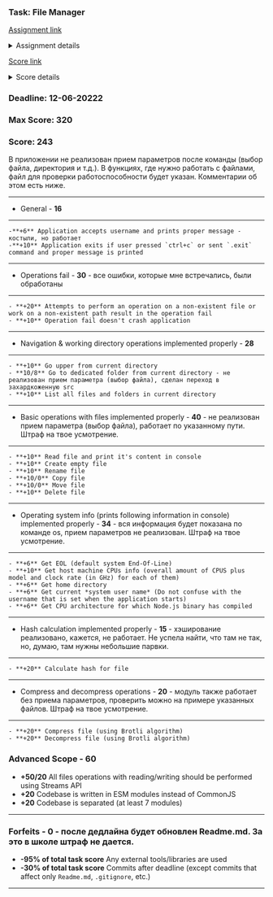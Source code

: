 ### Task: File Manager


[Assignment link](https://github.com/AlreadyBored/nodejs-assignments/blob/main/assignments/file-manager/assignment.md)


<details>
  <summary>Assignment details</summary>
  
 # Assignment: File Manager

## Description

Your task is to implement File Manager using Node.js APIs.

The file manager should be able to do the following:

- Work using CLI
- Perform basic file operations (copy, move, delete, rename, etc.)
- Utilize Streams API
- Get information about the host machine operating system
- Perform hash calculations
- Compress and decompress files

## Technical requirements

- No external dependencies should be required
- The program is started by npm-script start in following way:
```bash
npm run start -- --username=your_username
```
- After starting the program displays the following text in the console  
`Welcome to the File Manager, Username!`  
- After program work finished (`ctrl + c` pressed or user sent `.exit` command into console) the program displays the following text in the console  
`Thank you for using File Manager, Username!`  
- At the start of the program and after each end of input/operation current working directory should be printed in following way:  
`You are currently in path_to_working_directory`  
- Starting working directory is current user's home directory (for example, on Windows it's something like `system_drive/Users/username`)
- By default program should prompt user in console to print commands and wait for results  
- In case of unknown operation or invalid input `Invalid input` message should be shown and user should be able to enter another command
- In case of error during execution of operation `Operation failed` message should be shown and user user should be able to enter another command
- Attempt to perform an operation on a non-existent file or work on a non-existent path should result in the operation fail
- User can't go upper than root directory (e.g. on Windows it's current local drive root). If user tries to do so, current working directory doesn't change  

List of operations and their syntax:
- Navigation & working directory (nwd)
    - Go upper from current directory (when you are in the root folder this operation shouldn't change working directory)  
    ```bash
    up
    ```
    - Go to dedicated folder from current directory (`path_to_directory` can be relative or absolute)
    ```bash
    cd path_to_directory
    ```
    - List all files and folder in current directory and print it to console
    ```bash
    ls
    ```
- Basic operations with files
    - Read file and print it's content in console: 
    ```bash
    cat path_to_file
    ```
    - Create empty file in current working directory: 
    ```bash
    add new_file_name
    ```
    - Rename file: 
    ```bash
    rn path_to_file new_filename
    ```
    - Copy file: 
    ```bash
    cp path_to_file path_to_new_directory
    ```
    - Move file (same as copy but initial file is deleted): 
    ```bash
    mv path_to_file path_to_new_directory
    ```
    - Delete file: 
    ```bash
    rm path_to_file
    ```
- Operating system info (prints following information in console)
    - Get EOL (default system End-Of-Line)  
    ```bash
    os --EOL
    ```
    - Get host machine CPUs info (overall amount of CPUS plus model and clock rate (in GHz) for each of them)  
    ```bash
    os --cpus
    ```
    - Get home directory: 
    ```bash
    os --homedir
    ```
    - Get current *system user name* (Do not confuse with the username that is set when the application starts)  
    ```bash
    os --username
    ```
    - Get CPU architecture for which Node.js binary has compiled  
    ```bash
    os --architecture
    ```
- Hash calculation  
    - Calculate hash for file and print it into console  
    ```bash
    hash path_to_file
    ```
- Compress and decompress operations  
    - Compress file (using Brotli algorithm)  
    ```bash
    compress path_to_file path_to_destination
    ```
    - Decompress file (using Brotli algorithm)  
    ```bash
    decompress path_to_file path_to_destination
    ```
    
  
</details>


[Score link](https://github.com/AlreadyBored/nodejs-assignments/blob/main/assignments/file-manager/score.md)


<details>
  <summary>Score details</summary>
  # Scoring: File Manager
## Basic Scope



- General
    -**+6** Application accepts username and prints proper message
    
    -**+10** Application exits if user pressed `ctrl+c` or sent `.exit` command and proper message is printed



- Operations fail
    - **+20** Attempts to perform an operation on a non-existent file or work on a non-existent path result in the operation fail
    - **+10** Operation fail doesn't crash application



- Navigation & working directory operations implemented properly
    - **+10** Go upper from current directory
    - **+10** Go to dedicated folder from current directory
    - **+10** List all files and folders in current directory



- Basic operations with files implemented properly
    - **+10** Read file and print it's content in console
    - **+10** Create empty file
    - **+10** Rename file
    - **+10** Copy file
    - **+10** Move file
    - **+10** Delete file
   
   

- Operating system info (prints following information in console) implemented properly
    - **+6** Get EOL (default system End-Of-Line)
    - **+10** Get host machine CPUs info (overall amount of CPUS plus model and clock rate (in GHz) for each of them)
    - **+6** Get home directory
    - **+6** Get current *system user name* (Do not confuse with the username that is set when the application starts)
    - **+6** Get CPU architecture for which Node.js binary has compiled
   
   

- Hash calculation implemented properly
    - **+20** Calculate hash for file 
   
   

- Compress and decompress operations
    - **+20** Compress file (using Brotli algorithm)
    - **+20** Decompress file (using Brotli algorithm)

## Advanced Scope

- **+50** All files operations with reading/writing should be performed using Streams API
- **+20** Codebase is written in ESM modules instead of CommonJS
- **+20** Codebase is separated (at least 7 modules)

## Forfeits

- **-95% of total task score** Any external tools/libraries are used
- **-30% of total task score** Commits after deadline (except commits that affect only `Readme.md`, `.gitignore`, etc.)
</details>



### Deadline: 12-06-20222

### Max Score: 320

### Score: 243
В приложении не реализован прием параметров после команды (выбор файла, директория и т.д.). В функциях, где нужно работать с файлами, файл для проверки работоспособности будет указан. Комментарии об этом есть ниже.

-------------------------
- General -  **16**
 -------------------------
    -**+6** Application accepts username and prints proper message - костыли, но работает
    -**+10** Application exits if user pressed `ctrl+c` or sent `.exit` command and proper message is printed
-------------------------
- Operations fail - **30** - все ошибки, которые мне встречались, были обработаны
-------------------------
    - **+20** Attempts to perform an operation on a non-existent file or work on a non-existent path result in the operation fail
    - **+10** Operation fail doesn't crash application
-------------------------
- Navigation & working directory operations implemented properly - **28**
-------------------------
    - **+10** Go upper from current directory
    - **10/8** Go to dedicated folder from current directory - не реализован прием параметра (выбор файла), сделан переход в захардкоженную src
    - **+10** List all files and folders in current directory
-------------------------
- Basic operations with files implemented properly - **40** - не реализован прием параметра (выбор файла), работает по указанному пути. Штраф на твое усмотрение.
-------------------------
    - **+10** Read file and print it's content in console
    - **+10** Create empty file
    - **+10** Rename file
    - **+10/0** Copy file
    - **+10/0** Move file
    - **+10** Delete file   
-------------------------
- Operating system info (prints following information in console) implemented properly - **34** - вся информация будет показана по команде os, прием параметров не реализован. Штраф на твое усмотрение.
-------------------------
    - **+6** Get EOL (default system End-Of-Line)
    - **+10** Get host machine CPUs info (overall amount of CPUS plus model and clock rate (in GHz) for each of them)
    - **+6** Get home directory
    - **+6** Get current *system user name* (Do not confuse with the username that is set when the application starts)
    - **+6** Get CPU architecture for which Node.js binary has compiled   
-------------------------
- Hash calculation implemented properly - **15** - хэширование реализовано, кажется, не работает. Не успела найти, что там не так, но, думаю, там нужны небольшие парвки.
-------------------------
    - **+20** Calculate hash for file   
-------------------------
- Compress and decompress operations - **20** - модуль также работает без приема параметров, проверить можно на примере указанных файлов. Штраф на твое усмотрение.
-------------------------
    - **+20** Compress file (using Brotli algorithm)
    - **+20** Decompress file (using Brotli algorithm) 

### Advanced Scope - **60**

- **+50/20** All files operations with reading/writing should be performed using Streams API
- **+20** Codebase is written in ESM modules instead of CommonJS
- **+20** Codebase is separated (at least 7 modules)
-------------------------
### Forfeits - **0** - после дедлайна будет обновлен Readme.md. За это в школе штраф не дается.

- **-95% of total task score** Any external tools/libraries are used
- **-30% of total task score** Commits after deadline (except commits that affect only `Readme.md`, `.gitignore`, etc.)
-------------------------